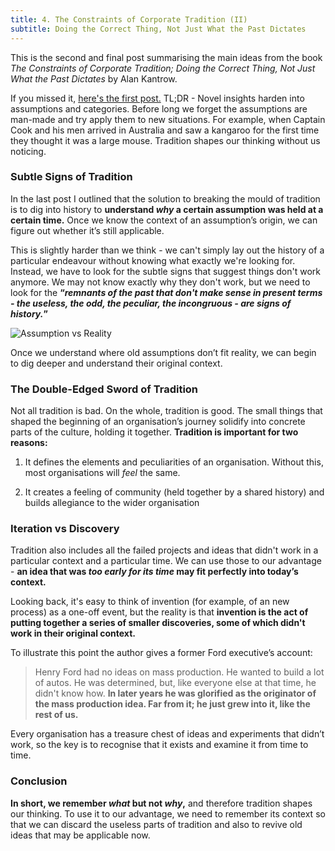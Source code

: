 ```yaml
---
title: 4. The Constraints of Corporate Tradition (II)
subtitle: Doing the Correct Thing, Not Just What the Past Dictates
---
```


This is the second and final post summarising the main ideas from the book _The Constraints of Corporate Tradition; Doing the Correct Thing, Not Just What the Past Dictates_ by Alan Kantrow.

If you missed it, [here's the first post.](https://taariq.substack.com/p/constraints-corp-trad-1) TL;DR - Novel insights harden into assumptions and categories. Before long we forget the assumptions are man-made and try apply them to new situations. For example, when Captain Cook and his men arrived in Australia and saw a kangaroo for the first time they thought it was a large mouse. Tradition shapes our thinking without us noticing.

### Subtle Signs of Tradition
In the last post I outlined that the solution to breaking the mould of tradition is to dig into history to __understand _why_ a certain assumption was held at a certain time.__ Once we know the context of an assumption’s origin, we can figure out whether it’s still applicable.

This is slightly harder than we think - we can't simply lay out the history of a particular endeavour without knowing what exactly we're looking for. Instead, we have to look for the subtle signs that suggest things don't work anymore. We may not know exactly why they don't work, but we need to look for the __“_remnants of the past that don't make sense in present terms - the useless, the odd, the peculiar, the incongruous - are signs of history._”__

![Assumption vs Reality]()

Once we understand where old assumptions don’t fit reality, we can begin to dig deeper and understand their original context.

### The Double-Edged Sword of Tradition
Not all tradition is bad. On the whole, tradition is good. The small things that shaped the beginning of an organisation’s journey solidify into concrete parts of the culture, holding it together. __Tradition is important for two reasons:__

1. It defines the elements and peculiarities of an organisation. Without this, most organisations will _feel_ the same.

2. It creates a feeling of community (held together by a shared history) and builds allegiance to the wider organisation

### Iteration vs Discovery
Tradition also includes all the failed projects and ideas that didn't work in a particular context and a particular time. We can use those to our advantage - __an idea that was _too early for its time_ may fit perfectly into today’s context.__

Looking back, it's easy to think of invention (for example, of an new process) as a one-off event, but the reality is that __invention is the act of putting together a series of smaller discoveries, some of which didn't work in their original context.__

To illustrate this point the author gives a former Ford executive’s account:

> Henry Ford had no ideas on mass production. He wanted to build a lot of autos. He was determined, but, like everyone else at that time, he didn't know how. __In later years he was glorified as the originator of the mass production idea. Far from it; he just grew into it, like the rest of us.__

Every organisation has a treasure chest of ideas and experiments that didn’t work, so the key is to recognise that it exists and examine it from time to time.

### Conclusion
__In short, we remember _what_ but not _why_,__ and therefore tradition shapes our thinking. To use it to our advantage, we need to remember its context so that we can discard the useless parts of tradition and also to revive old ideas that may be applicable now.

